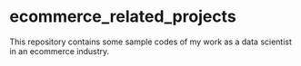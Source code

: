 # ecommerce_related_projects
This repository contains some sample codes of my work as a data scientist in an ecommerce industry.
